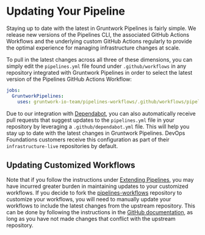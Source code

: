 # Updating Your Pipeline

Staying up to date with the latest in Gruntwork Pipelines is fairly simple. We release new versions of the Pipelines CLI, the associated GitHub Actions Workflows and the underlying custom GitHub Actions regularly to provide the optimal experience for managing infrastructure changes at scale.

To pull in the latest changes across all three of these dimensions, you can simply edit the `pipelines.yml` file found under `.github/workflows` in any repository integrated with Gruntwork Pipelines in order to select the latest version of the Pipelines GitHub Actions Workflow:

```yml
jobs:
  GruntworkPipelines:
    uses: gruntwork-io-team/pipelines-workflows/.github/workflows/pipelines-root.yml@v0.0.5
```

Due to our integration with [Dependabot](https://docs.github.com/en/code-security/getting-started/dependabot-quickstart-guide), you can also automatically receive pull requests that suggest updates to the `pipelines.yml` file in your repository by leveraging a `.github/dependabot.yml` file. This will help you stay up to date with the latest changes in Gruntwork Pipelines. DevOps Foundations customers receive this configuration as part of their `infrastructure-live` repositories by default.

## Updating Customized Workflows

Note that if you follow the instructions under [Extending Pipelines](/pipelines/maintain/extending), you may have incurred greater burden in maintaining updates to your customized workflows. If you decide to fork the [pipelines-workflows](https://github.com/gruntwork-io/pipelines-workflows) repository to customize your workflows, you will need to manually update your workflows to include the latest changes from the upstream repository. This can be done by following the instructions in the [GitHub documentation](https://docs.github.com/en/github/collaborating-with-issues-and-pull-requests/syncing-a-fork), as long as you have not made changes that conflict with the upstream repository.


<!-- ##DOCS-SOURCER-START
{
  "sourcePlugin": "local-copier",
  "hash": "cc2c507bc56eb96c8e9766353fa2dac8"
}
##DOCS-SOURCER-END -->
